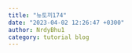 ```yaml
---
title: "뉴토끼174"
date: "2023-04-02 12:26:47 +0300"
author: NrdyBhu1
category: tutorial blog
---
```

